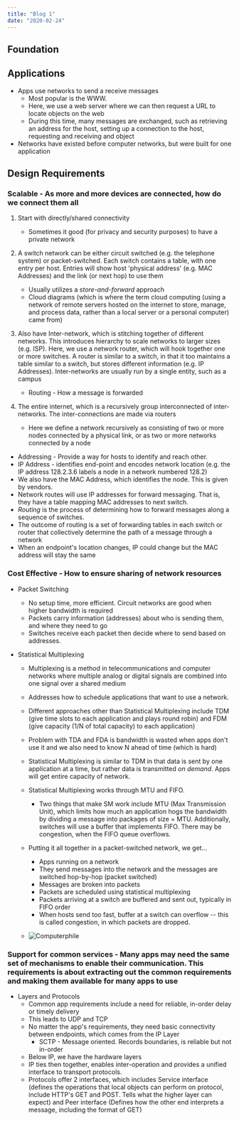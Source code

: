 ```yaml
---
title: "Blog 1"
date: "2020-02-24"
---
```


## Foundation

## Applications

- Apps use networks to send a receive messages
  - Most popular is the WWW.
  - Here, we use a web server where we can then request a URL to locate objects on the web
  - During this time, many messages are exchanged, such as retrieving an address for the host,
    setting up a connection to the host, requesting and receiving and object
- Networks have existed before computer networks, but were built for one application

## Design Requirements

### Scalable - As more and more devices are connected, how do we connect them all

1. Start with directly/shared connectivity

   - Sometimes it good (for privacy and security purposes) to have a private network

2. A switch network can be either circuit switched (e.g. the telephone system) or packet-switched. Each switch contains a table, with one entry per host. Entries will show host 'physical address' (e.g. MAC Addresses) and the link (or next hop) to use them

   - Usually utilizes a _store-and-forward_ approach
   - Cloud diagrams (which is where the term cloud computing (using a network of remote servers hosted on the internet to store, manage, and process data, rather than a local server or a personal computer) came from)

3. Also have Inter-network, which is stitching together of different networks. This introduces hierarchy to scale networks to larger sizes (e.g. ISP). Here, we use a network router, which will hook together one or more switches. A router is similar to a switch, in that it too maintains a table similar to a switch, but stores different information (e.g. IP Addresses). Inter-networks are usually run by a single entity, such as a campus

   - Routing - How a message is forwarded

4. The entire internet, which is a recursively group interconnected of inter-networks. The inter-connections are made via routers

   - Here we define a network recursively as consisting of two or more nodes connected by a physical link, or as two or more networks connected by a node

- Addressing - Provide a way for hosts to identify and reach other.
- IP Address - identifies end-point and encodes network location (e.g. the IP address 128.2.3.6 labels a node in a network numbered 128.2)
- We also have the MAC Address, which identifies the node. This is given by vendors.
- Network routes will use IP addresses for forward messaging. That is, they have a table mapping MAC addresses to next switch.
- _Routing_ is the process of determining how to forward messages along a sequence of switches.
- The outcome of routing is a set of forwarding tables in each switch or router that collectively determine the path of a message through a network
- When an endpoint's location changes, IP could change but the MAC address will stay the same

### Cost Effective - How to ensure sharing of network resources

- Packet Switching

  - No setup time, more efficient. Circuit networks are good when higher bandwidth is required
  - Packets carry information (addresses) about who is sending them, and where they need to go
  - Switches receive each packet then decide where to send based on addresses.

- Statistical Multiplexing

  - Multiplexing is a method in telecommunications and computer networks where multiple analog or digital signals are combined into one signal over a shared medium
  - Addresses how to schedule applications that want to use a network.
  - Different approaches other than Statistical Multiplexing include TDM (give time slots to each application and plays round robin) and FDM (give capacity (1/N of total capacity) to each application)
  - Problem with TDA and FDA is bandwidth is wasted when apps don't use it and we also need to know N ahead of time (which is hard)
  - Statistical Multiplexing is similar to TDM in that data is sent by one application at a time, but rather data is transmitted _on demand_. Apps will get entire capacity of network.
  - Statistical Multiplexing works through MTU and FIFO.
    - Two things that make SM work include MTU (Max Transmission Unit), which limits how much an application hogs the bandwidth by dividing a message into packages of size = MTU. Additionally, switches will use a buffer that implements FIFO. There may be congestion, when the FIFO queue overflows.
  - Putting it all together in a packet-switched network, we get...

    - Apps running on a network
    - They send messages into the network and the messages are switched hop-by-hop (packet switched)
    - Messages are broken into packets
    - Packets are scheduled using statistical multiplexing
    - Packets arriving at a switch are buffered and sent out, typically in FIFO order
    - When hosts send too fast, buffer at a switch can overflow -- this is called congestion, in which packets are dropped.

  - ![Computerphile](https://www.youtube.com/watch?v=TSJw_oQklz8)

### Support for common services - Many apps may need the same set of mechanisms to enable their communication. This requirements is about extracting out the common requirements and making them available for many apps to use

- Layers and Protocols
  - Common app requirements include a need for reliable, in-order delay or timely delivery
  - This leads to UDP and TCP
  - No matter the app's requirements, they need basic connectivity between endpoints, which comes from the IP Layer
    - SCTP - Message oriented. Records boundaries, is reliable but not in-order
  - Below IP, we have the hardware layers
  - IP ties then together, enables inter-operation and provides a unified interface to transport protocols.
  - Protocols offer 2 interfaces, which includes Service interface (defines the operations that local objects can perform on protocol, include HTTP's GET and POST. Tells what the higher layer can expect) and Peer interface (Defines how the other end interprets a message, including the format of GET)
